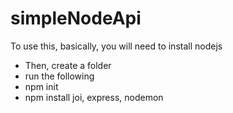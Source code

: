 # simpleNodeApi

To use this, basically, you will need to install nodejs
* Then, create a folder
* run the following
* npm init
* npm install joi, express, nodemon
